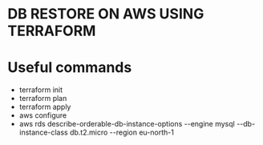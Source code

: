 # DB RESTORE ON AWS USING TERRAFORM

Useful commands
=================

- terraform init
- terraform plan
- terraform apply
- aws configure 
- aws rds describe-orderable-db-instance-options --engine mysql --db-instance-class db.t2.micro --region eu-north-1
